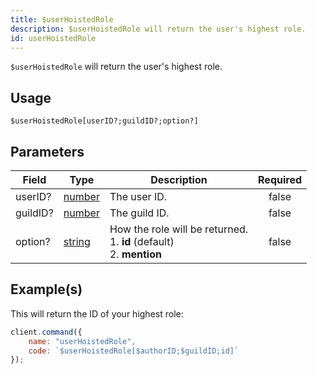 ```yaml
---
title: $userHoistedRole
description: $userHoistedRole will return the user's highest role.
id: userHoistedRole
---
```


`$userHoistedRole` will return the user's highest role.

## Usage

```aoi
$userHoistedRole[userID?;guildID?;option?]
```

## Parameters

| Field    | Type                                                                                              | Description                                                             | Required |
| -------- | ------------------------------------------------------------------------------------------------- | ----------------------------------------------------------------------- | :------: |
| userID?  | [number](https://developer.mozilla.org/en-US/docs/Web/JavaScript/Reference/Global_Objects/Number) | The user ID.                                                            |  false   |
| guildID? | [number](https://developer.mozilla.org/en-US/docs/Web/JavaScript/Reference/Global_Objects/Number) | The guild ID.                                                           |  false   |
| option?  | [string](https://developer.mozilla.org/en-US/docs/Web/JavaScript/Reference/Global_Objects/String) | How the role will be returned.<br>1. **id** (default)<br>2. **mention** |  false   |

## Example(s)

This will return the ID of your highest role:

```js
client.command({
    name: "userHoistedRole",
    code: `$userHoistedRole[$authorID;$guildID;id]`
});
```
